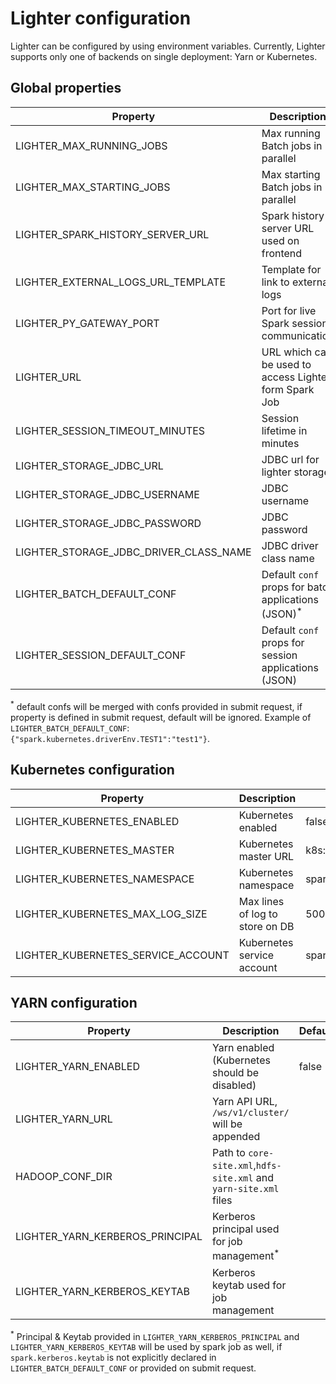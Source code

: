 # Lighter configuration

Lighter can be configured by using environment variables. Currently, Lighter supports only one of backends on single deployment: Yarn or Kubernetes.

## Global properties

| Property                               | Description                                                    | Default                         |
|----------------------------------------|----------------------------------------------------------------|---------------------------------|
| LIGHTER_MAX_RUNNING_JOBS               | Max running Batch jobs in parallel                             | 5                               |
| LIGHTER_MAX_STARTING_JOBS              | Max starting Batch jobs in parallel                            | 5                               |
| LIGHTER_SPARK_HISTORY_SERVER_URL       | Spark history server URL used on frontend                      | http://localhost/spark-history/ |
| LIGHTER_EXTERNAL_LOGS_URL_TEMPLATE     | Template for link to external logs                             |                                 |
| LIGHTER_PY_GATEWAY_PORT                | Port for live Spark session communication                      | 25333                           |
| LIGHTER_URL                            | URL which can be used to access Lighter form Spark Job         | http://lighter.spark:8080       |
| LIGHTER_SESSION_TIMEOUT_MINUTES        | Session lifetime in minutes                                    | 90                              |
| LIGHTER_STORAGE_JDBC_URL               | JDBC url for lighter storage                                   | jdbc:h2:mem:lighter             |
| LIGHTER_STORAGE_JDBC_USERNAME          | JDBC username                                                  | sa                              |
| LIGHTER_STORAGE_JDBC_PASSWORD          | JDBC password                                                  |                                 |
| LIGHTER_STORAGE_JDBC_DRIVER_CLASS_NAME | JDBC driver class name                                         | org.h2.Driver                   |
| LIGHTER_BATCH_DEFAULT_CONF             | Default `conf` props for batch applications (JSON)<sup>*</sup> |                                 |
| LIGHTER_SESSION_DEFAULT_CONF           | Default `conf` props for session applications (JSON)           |                                 |

<sup>*</sup> default confs will be merged with confs provided in submit request, if property is defined in submit request, default will be ignored.
Example of `LIGHTER_BATCH_DEFAULT_CONF`: `{"spark.kubernetes.driverEnv.TEST1":"test1"}`.

## Kubernetes configuration

| Property                           | Description                                          | Default                                        |
| ---------------------------------- | ---------------------------------------------------- |------------------------------------------------|
| LIGHTER_KUBERNETES_ENABLED         | Kubernetes enabled                                   | false                                          |
| LIGHTER_KUBERNETES_MASTER          | Kubernetes master URL                                | k8s://kubernetes.default.svc.cluster.local:443 |
| LIGHTER_KUBERNETES_NAMESPACE       | Kubernetes namespace                                 | spark                                          |
| LIGHTER_KUBERNETES_MAX_LOG_SIZE    | Max lines of log to store on DB                      | 500                                            |
| LIGHTER_KUBERNETES_SERVICE_ACCOUNT | Kubernetes service account                           | spark                                          |


## YARN configuration

| Property                        | Description                                                       | Default                           |
|---------------------------------|-------------------------------------------------------------------| --------------------------------- |
| LIGHTER_YARN_ENABLED            | Yarn enabled (Kubernetes should be disabled)                      | false                             |
| LIGHTER_YARN_URL                | Yarn API URL, `/ws/v1/cluster/` will be appended                  |                                   |
| HADOOP_CONF_DIR                 | Path to `core-site.xml`,`hdfs-site.xml` and `yarn-site.xml` files |                                   |
| LIGHTER_YARN_KERBEROS_PRINCIPAL | Kerberos principal used for job management<sup>*</sup>            |                                   |
| LIGHTER_YARN_KERBEROS_KEYTAB    | Kerberos keytab used for job management                           |                                   |

<sup>*</sup> Principal & Keytab provided in `LIGHTER_YARN_KERBEROS_PRINCIPAL` and `LIGHTER_YARN_KERBEROS_KEYTAB` will be used by spark job
as well, if `spark.kerberos.keytab` is not explicitly declared in `LIGHTER_BATCH_DEFAULT_CONF` or provided on submit request.
